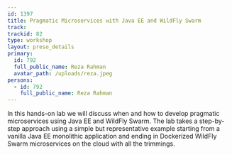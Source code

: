 ```yaml
---
id: 1397
title: Pragmatic Microservices with Java EE and WildFly Swarm
track:
trackid: 82
type: workshop
layout: preso_details
primary:
  id: 792
  full_public_name: Reza Rahman
  avatar_path: /uploads/reza.jpeg
persons:
  - id: 792
    full_public_name: Reza Rahman
---
```



In this hands-on lab we will discuss when and how to develop pragmatic microservices using Java EE and WildFly Swarm. The lab takes a step-by-step approach using a simple but representative example starting from a vanilla Java EE monolithic application and ending in Dockerized WildFly Swarm microservices on the cloud with all the trimmings.
